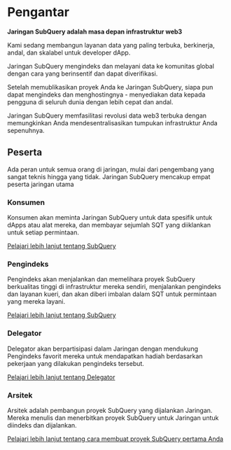 # Pengantar

**Jaringan SubQuery adalah masa depan infrastruktur web3**

Kami sedang membangun layanan data yang paling terbuka, berkinerja, andal, dan skalabel untuk developer dApp.

Jaringan SubQuery mengindeks dan melayani data ke komunitas global dengan cara yang berinsentif dan dapat diverifikasi.

Setelah memublikasikan proyek Anda ke Jaringan SubQuery, siapa pun dapat mengindeks dan menghostingnya - menyediakan data kepada pengguna di seluruh dunia dengan lebih cepat dan andal.

Jaringan SubQuery memfasilitasi revolusi data web3 terbuka dengan memungkinkan Anda mendesentralisasikan tumpukan infrastruktur Anda sepenuhnya.

## Peserta

Ada peran untuk semua orang di jaringan, mulai dari pengembang yang sangat teknis hingga yang tidak. Jaringan SubQuery mencakup empat peserta jaringan utama

### Konsumen

Konsumen akan meminta Jaringan SubQuery untuk data spesifik untuk dApps atau alat mereka, dan membayar sejumlah SQT yang diiklankan untuk setiap permintaan.

[Pelajari lebih lanjut tentang SubQuery](./consumers.md)

### Pengindeks

Pengindeks akan menjalankan dan memelihara proyek SubQuery berkualitas tinggi di infrastruktur mereka sendiri, menjalankan pengindeks dan layanan kueri, dan akan diberi imbalan dalam SQT untuk permintaan yang mereka layani.

[Pelajari lebih lanjut tentang SubQuery](./indexers.md)

### Delegator

Delegator akan berpartisipasi dalam Jaringan dengan mendukung Pengindeks favorit mereka untuk mendapatkan hadiah berdasarkan pekerjaan yang dilakukan pengindeks tersebut.

[Pelajari lebih lanjut tentang Delegator](./delegators.md)

### Arsitek

Arsitek adalah pembangun proyek SubQuery yang dijalankan Jaringan. Mereka menulis dan menerbitkan proyek SubQuery untuk Jaringan untuk diindeks dan dijalankan.

[Pelajari lebih lanjut tentang cara membuat proyek SubQuery pertama Anda](/build/introduction.md)
